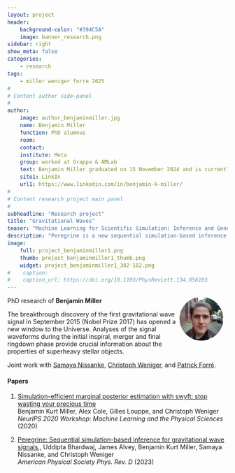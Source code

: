 ```yaml
---
layout: project
header: 
    background-color: "#394C5A"
    image: banner_research.png
sidebar: right
show_meta: false
categories:
    - research
tags:
    - miller weniger forre 2025
#
# Content author side-panel
#
author:
    image: author_benjaminmiller.jpg
    name: Benjamin Miller
    function: PhD alumnus
    room: 
    contact:  
    institute: Meta
    group: worked at Grappa & AMLab
    text: Benjamin Miller graduated on 15 November 2024 and is currently working as research scientist at Meta FAIR Chemistry.
    site1: LinkIn
    url1: https://www.linkedin.com/in/benjamin-k-miller/
#
# Content research project main panel
#
subheadline: "Research project"
title: "Gravitational Waves"
teaser: "Machine Learning for Scientific Simulation: Inference and Generative Models"
description: "Peregrine is a new sequential simulation-based inference approach designed to study broad classes of gravitational wave signal. We show that we are able to fully reconstruct the posterior distributions for every parameter of a spinning, precessing compact binary coalescence using one of the most physically detailed and computationally expensive waveform approximants (SEOBNRv4PHM). "
image:
    full: project_benjaminmiller1.png
    thumb: project_benjaminmiller1_thumb.png
    widget: project_benjaminmiller1_302-182.png
#    caption: 
#    caption_url: https://doi.org/10.1103/PhysRevLett.134.056103
---
```


<img src="../../members/BenjaminMiller.jpg" alt="Benjamin Miller" width="100"
     style="float: right; margin-right: 10px; border-radius:50%;" />

PhD research of **Benjamin Miller**

The breakthrough discovery of the first gravitational wave signal in
September 2015 (Nobel Prize 2017) has opened a new window to the
Universe. Analyses of the signal waveforms during the initial
inspiral, merger and final ringdown phase provide crucial information
about the properties of superheavy stellar objects. 

Joint work with [Samaya Nissanke][1], [Christoph Weniger][2], and [Patrick Forré][3].

#### Papers

1.  [Simulation-efficient marginal posterior estimation with swyft: stop wasting your precious time][5]   
Benjamin Kurt Miller, Alex Cole, Gilles Louppe, and Christoph Weniger   
 *NeurIPS 2020 Workshop: Machine Learning and the Physical Sciences* (2020)

1. [Peregrine: Sequential simulation-based inference for gravitational wave signals][4],,
Uddipta Bhardwaj, James Alvey, Benjamin Kurt Miller, Samaya Nissanke, and Christoph Weniger   
*American Physical Society Phys. Rev. D* (2023)



[1]: https://www.uva.nl/en/profile/n/i/s.m.nissanke/s.m.nissanke.html
[2]: https://www.uva.nl/en/profile/w/e/c.weniger/c.weniger.html
[3]: https://www.uva.nl/en/profile/f/o/p.d.forre/p.d.forre.html
[4]: https://arxiv.org/abs/2304.02035
[5]: https://arxiv.org/abs/2011.13951
